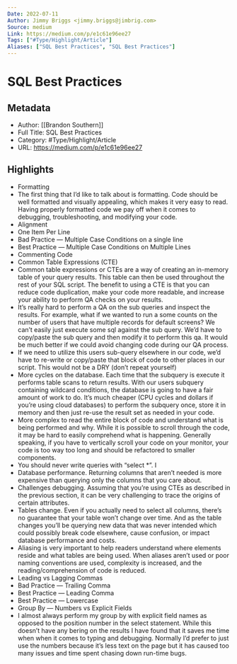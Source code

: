 ```yaml
---
Date: 2022-07-11
Author: Jimmy Briggs <jimmy.briggs@jimbrig.com>
Source: medium
Link: https://medium.com/p/e1c61e96ee27
Tags: ["#Type/Highlight/Article"]
Aliases: ["SQL Best Practices", "SQL Best Practices"]
---
```

# SQL Best Practices

## Metadata
- Author: [[Brandon Southern]]
- Full Title: SQL Best Practices
- Category: #Type/Highlight/Article
- URL: https://medium.com/p/e1c61e96ee27

## Highlights
- Formatting
- The first thing that I’d like to talk about is formatting. Code should be well formatted and visually appealing, which makes it very easy to read. Having properly formatted code we pay off when it comes to debugging, troubleshooting, and modifying your code.
- Alignment
- One Item Per Line
- Bad Practice — Multiple Case Conditions on a single line
- Best Practice — Multiple Case Conditions on Multiple Lines
- Commenting Code
- Common Table Expressions (CTE)
- Common table expressions or CTEs are a way of creating an in-memory table of your query results. This table can then be used throughout the rest of your SQL script. The benefit to using a CTE is that you can reduce code duplication, make your code more readable, and increase your ability to perform QA checks on your results.
- It’s really hard to perform a QA on the sub queries and inspect the results. For example, what if we wanted to run a some counts on the number of users that have multiple records for default screens? We can’t easily just execute some sql against the sub query. We’d have to copy/paste the sub query and then modify it to perform this qa. It would be much better if we could avoid changing code during our QA process.
- If we need to utilize this users sub-query elsewhere in our code, we’d have to re-write or copy/paste that block of code to other places in our script. This would not be a DRY (don’t repeat yourself)
- More cycles on the database. Each time that the subquery is execute it performs table scans to return results. With our users subquery containing wildcard conditions, the database is going to have a fair amount of work to do. It’s much cheaper (CPU cycles and dollars if you’re using cloud databases) to perform the subquery once, store it in memory and then just re-use the result set as needed in your code.
- More complex to read the entire block of code and understand what is being performed and why. While it is possible to scroll through the code, it may be hard to easily comprehend what is happening. Generally speaking, if you have to vertically scroll your code on your monitor, your code is too way too long and should be refactored to smaller components.
- You should never write queries with “select *”. I
- Database performance. Returning columns that aren’t needed is more expensive than querying only the columns that you care about.
- Challenges debugging. Assuming that you’re using CTEs as described in the previous section, it can be very challenging to trace the origins of certain attributes.
- Tables change. Even if you actually need to select all columns, there’s no guarantee that your table won’t change over time. And as the table changes you’ll be querying new data that was never intended which could possibly break code elsewhere, cause confusion, or impact database performance and costs.
- Aliasing is very important to help readers understand where elements reside and what tables are being used. When aliases aren’t used or poor naming conventions are used, complexity is increased, and the reading/comprehension of code is reduced.
- Leading vs Lagging Commas
- Bad Practice — Trailing Comma
- Best Practice — Leading Comma
- Best Practice — Lowercase
- Group By — Numbers vs Explicit Fields
- I almost always perform my group by with explicit field names as opposed to the position number in the select statement. While this doesn’t have any bering on the results I have found that it saves me time when when it comes to typing and debugging. Normally I’d prefer to just use the numbers because it’s less text on the page but it has caused too many issues and time spent chasing down run-time bugs.
